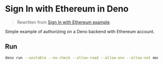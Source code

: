 # Sign In with Ethereum in Deno

> Rewritten from [Sign In with Ethereum example](https://github.com/spruceid/siwe/blob/main/examples/notepad/src/index.ts).

Simple example of authorizing on a Deno backend with Ethereum account.

## Run

```sh
deno run --unstable --no-check --allow-read --allow-env --allow-net mod.ts
```
